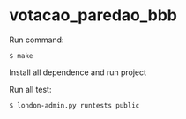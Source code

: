 votacao_paredao_bbb
===================

Run command:

    $ make

Install all dependence and run project


Run all test:

    $ london-admin.py runtests public
